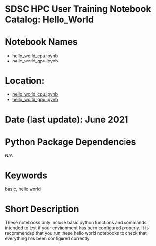 # SDSC HPC User Training Notebook Catalog: Hello_World
# Notebook Names
* hello_world_cpu.ipynb
* hello_world_gpu.ipynb
# Location: 
* [hello_world_cpu.ipynb](./hello_world_cpu.ipynb)
* [hello_world_gpu.ipynb](./hello_world_gpu.ipynb)
# Date (last update): June 2021
# Python Package Dependencies
N/A
# Keywords
basic, hello world
# Short Description
These notebooks only include basic python functions and commands intended to test if your environment has been configured properly.
It is recommended that you run these hello world notebooks to check that everything has been configured correctly.
